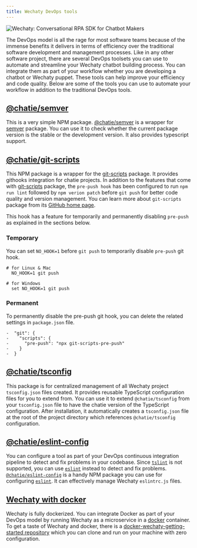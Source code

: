 ```yaml
---
title: Wechaty DevOps tools
---
```


![Wechaty: Conversational RPA SDK for Chatbot Makers](/img/wechaty-logo.svg)

The DevOps model is all the rage for most software teams because of the immense benefits it delivers in terms of efficiency over the traditional software development and management processes. Like in any other software project, there are several DevOps toolsets you can use to automate and streamline your Wechaty chatbot building process. You can integrate them as part of your workflow whether you are developing a chatbot or Wechaty puppet. These tools can help improve your efficiency and code quality. Below are some of the tools you can use to automate your workflow in addition to the traditional DevOps tools.

## [@chatie/semver](https://www.npmjs.com/package/@chatie/semver)

This is a very simple NPM package. [@chatie/semver](https://www.npmjs.com/package/@chatie/semver) is a wrapper for [semver](https://www.npmjs.com/package/semver) package. You can use it to check whether the current package version is the stable or the development version. It also provides typescript support.

## [@chatie/git-scripts](https://npmjs.com/package/@chatie/git-scripts)

This NPM package is a wrapper for the [git-scripts](https://www.npmjs.com/package/git-scripts) package. It provides githooks integration for chatie projects. In addition to the features that come with [git-scripts](https://www.npmjs.com/package/git-scripts) package, the `pre-push hook` has been configured to run `npm run lint` followed by `npm verion patch` before `git push` for better code quality and version management. You can learn more about `git-scripts` package from its [GitHub home page](https://github.com/nkzawa/git-scripts).

This hook has a feature for temporarily and permanently disabling `pre-push` as explained in the sections below.

### Temporary

You can set `NO_HOOK=1` before `git push` to temporarily disable `pre-push` git hook.

```shell
# for Linux & Mac
  NO_HOOK=1 git push

# for Windows
  set NO_HOOK=1 git push
```

### Permanent

To permanently disable the pre-push git hook, you can delete the related settings in `package.json` file.

```shell
-  "git": {
-    "scripts": {
-      "pre-push": "npx git-scripts-pre-push"
-    }
-  }
```

## [@chatie/tsconfig](https://npmjs.com/package/@chatie/tsconfig)

This package is for centralized management of all Wechaty project `tsconfig.json` files created. It provides reusable TypeScript configuration files for you to extend from. You can use it to extend `@chatie/tsconfig` from your `tsconfig.json` file to have the chatie version of the TypeScript configuration. After installation, it automatically creates a `tsconfig.json` file at the root of the project directory which references `@chatie/tsconfig` configuration.

## [@chatie/eslint-config](https://www.npmjs.com/package/@chatie/eslint-config)

You can configure a tool as part of your DevOps continuous integration pipeline to detect and fix problems in your codebase. Since [`tslint`](https://www.npmjs.com/package/tslint) is not supported, you can use [`eslint`](https://eslint.org/) instead to detect and fix problems. [`@chatie/eslint-config`](https://www.npmjs.com/package/@chatie/eslint-config) is a handy NPM package you can use for configuring [`eslint`](https://eslint.org/). It can effectively manage Wechaty `eslintrc.js` files.

## [Wechaty with docker](#placeholder-link)

Wechaty is fully dockerized. You can integrate Docker as part of your DevOps model by running Wechaty as a microservice in a [docker](https://www.docker.com/) container. To get a taste of Wechaty and docker, there is a [docker-wechaty-getting-started repository](https://github.com/wechaty/docker-wechaty-getting-started) which you can clone and run on your machine with zero configuration.

